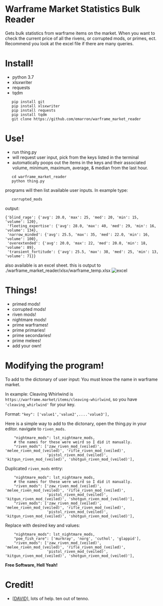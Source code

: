 # Warframe Market Statistics Bulk Reader

Gets bulk statistics from warframe items on the market. When you want to check the current price of all the rivens, or corrupted mods, or primes, ect. Recommend you look at the excel file if there are many queries.

# Install!

  - python 3.7
  - xlsxwriter
  - requests
  - tqdm
```
   pip install git
   pip install xlsxwriter
   pip install requests
   pip install tqdm
   git clone https://github.com/emarron/warframe_market_reader
```
   

# Use!

 - run thing.py
 - will request user input, pick from the keys listed in the terminal
 - automatically poops out the items in the keys and their associated volume, minimum, maximum, average, & median from the last hour.
```
   cd warframe_market_reader
   python thing.py
```
  programs will then list available user inputs. In example type:
```
   corrupted_mods
```
  output:
```
{'blind_rage': {'avg': 20.0, 'max': 25, 'med': 20, 'min': 15, 'volume': 120},
 'fleeting_expertise': {'avg': 28.0, 'max': 40, 'med': 29, 'min': 16, 'volume': 134},
 'narrow_minded': {'avg': 25.5, 'max': 35, 'med': 22.0, 'min': 16, 'volume': 100},
 'overextended': {'avg': 20.0, 'max': 22, 'med': 20.0, 'min': 18, 'volume': 89},
 'transient_fortitude': {'avg': 25.5, 'max': 38, 'med': 25, 'min': 13, 'volume': 71}}
```
  also available is an excel sheet. this is output to ./warframe_market_reader/xlsx/warframe_temp.xlsx
  ![excel](https://i.imgur.com/1kcs8Xm.png "excel")
  
# Things!
 - primed mods!
 - corrupted mods!
 - riven mods!
 - nightmare mods!
 - prime warframes!
 - prime primaries!
 - prime secondaries!
 - prime melees!
 - add your own!
 
 # Modifying the program!
  To add to the dictonary of user input: You must know the name in warframe market.
  
  In example: Cleaving Whirlwind is `https://warframe.market/items/cleaving-whirlwind`, so you have `'cleaving_whirlwind'` for your key.
  
  Format: `"key": ['value1','value2',....'value3'],`
  
  Here is a simple way to add to the dictonary, open the thing.py in your editor. navigate to `riven_mods`.
```
    "nightmare_mods": lst_nightmare_mods,
    # the names for these were weird so I did it manually.
    "riven_mods": ['zaw_riven_mod_(veiled)', 'melee_riven_mod_(veiled)', 'rifle_riven_mod_(veiled)',
                   'pistol_riven_mod_(veiled)', 'kitgun_riven_mod_(veiled)', 'shotgun_riven_mod_(veiled)'],
```
  Duplicated `riven_mods` entry:
```
    "nightmare_mods": lst_nightmare_mods,
    # the names for these were weird so I did it manually.
    "riven_mods": ['zaw_riven_mod_(veiled)', 'melee_riven_mod_(veiled)', 'rifle_riven_mod_(veiled)',
                   'pistol_riven_mod_(veiled)', 'kitgun_riven_mod_(veiled)', 'shotgun_riven_mod_(veiled)'],
    "riven_mods": ['zaw_riven_mod_(veiled)', 'melee_riven_mod_(veiled)', 'rifle_riven_mod_(veiled)',
                   'pistol_riven_mod_(veiled)', 'kitgun_riven_mod_(veiled)', 'shotgun_riven_mod_(veiled)'],
``` 
  Replace with desired key and values:
```
    "nightmare_mods": lst_nightmare_mods,
    "poe_fish_rare": ['murkray', 'norg', 'cuthol', 'glappid'],
    "riven_mods": ['zaw_riven_mod_(veiled)', 'melee_riven_mod_(veiled)', 'rifle_riven_mod_(veiled)',
                   'pistol_riven_mod_(veiled)', 'kitgun_riven_mod_(veiled)', 'shotgun_riven_mod_(veiled)'],
```

**Free Software, Hell Yeah!**

# Credit!
 - [[DAVID]](https://github.com/dsluo), lots of help. ten out of tenno.

[//]: # (These are reference links used in the body of this note and get stripped out when the markdown processor does its job. There is no need to format nicely because it shouldn't be seen. Thanks SO - http://stackoverflow.com/questions/4823468/store-comments-in-markdown-syntax)


   [dill]: <https://github.com/joemccann/dillinger>
   [git-repo-url]: <https://github.com/joemccann/dillinger.git>
   [john gruber]: <http://daringfireball.net>
   [df1]: <http://daringfireball.net/projects/markdown/>
   [markdown-it]: <https://github.com/markdown-it/markdown-it>
   [Ace Editor]: <http://ace.ajax.org>
   [node.js]: <http://nodejs.org>
   [Twitter Bootstrap]: <http://twitter.github.com/bootstrap/>
   [jQuery]: <http://jquery.com>
   [@tjholowaychuk]: <http://twitter.com/tjholowaychuk>
   [express]: <http://expressjs.com>
   [AngularJS]: <http://angularjs.org>
   [Gulp]: <http://gulpjs.com>

   [PlDb]: <https://github.com/joemccann/dillinger/tree/master/plugins/dropbox/README.md>
   [PlGh]: <https://github.com/joemccann/dillinger/tree/master/plugins/github/README.md>
   [PlGd]: <https://github.com/joemccann/dillinger/tree/master/plugins/googledrive/README.md>
   [PlOd]: <https://github.com/joemccann/dillinger/tree/master/plugins/onedrive/README.md>
   [PlMe]: <https://github.com/joemccann/dillinger/tree/master/plugins/medium/README.md>
   [PlGa]: <https://github.com/RahulHP/dillinger/blob/master/plugins/googleanalytics/README.md>
